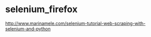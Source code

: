 # selenium_firefox

http://www.marinamele.com/selenium-tutorial-web-scraping-with-selenium-and-python